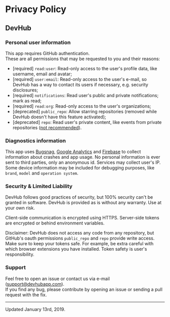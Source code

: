 # Privacy Policy
## DevHub

### Personal user information
This app requires GitHub authentication.<br/>
These are all permissions that may be requested to you and their reasons:

- [required] `read:user`: Read-only access to the user's profile data, like username, email and avatar;
- [required] `user:email`: Read-only access to the user's e-mail, so DevHub has a way to contact its users if necessary, e.g. security disclosures;
- [required] `notifications`: Read user's public and private notifications; mark as read;
- [required] `read:org`: Read-only access to the user's organizations;
- [deprecated] `public_repo`: Allow starring repositories (removed while DevHub doesn't have this feature activated);
- [deprecated] `repo`: Read user's private content, like events from private repositories ([not recommended](https://github.com/devhubapp/devhub/issues/32)).


### Diagnostics information
This app uses [Bugsnag](https://bugsnag.com), [Google Analytics](https://analytics.google.com/) and [Firebase](https://firebase.google.com/) to collect information about crashes and app usage. 
No personal information is ever sent to third parties, only an anonymous id. Services may collect user's IP. Some device information may be included for debugging purposes, like `brand`, `model` and `operation system`.


### Security & Limited Liability

DevHub follows good practices of security, but 100% security can't be granted in software. DevHub is provided as is without any warranty. Use at your own risk.

Client-side communication is encrypted using HTTPS. Server-side tokens are encrypted or behind environment variables.

Disclaimer: DevHub does not access any code from any repository, but GitHub's oauth permissions `public_repo` and `repo` provide write access. Make sure to keep your tokens safe. For example, be extra careful with which browser extensions you have installed. Token safety is user's responsibility.


### Support
Feel free to open an issue or contact us via e-mail ([support@devhubapp.com](mailto:support@devhubapp.com)).<br/>
If you find any bug, please contribute by opening an issue or sending a pull request with the fix.

---

Updated January 13rd, 2019.

